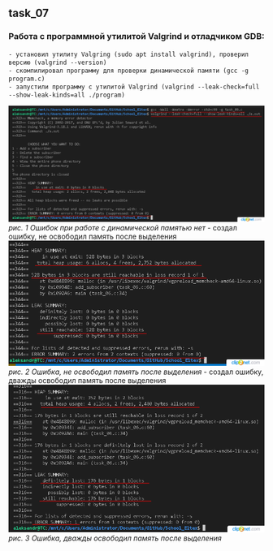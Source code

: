 ## task_07

### Работа с программной утилитой Valgrind и отладчиком GDB:
    - установил утилиту Valgring (sudo apt install valgrind), проверил версию (valgrind --version)
    - скомпилировал программу для проверки динамической памяти (gcc -g program.c)
    - запустили программу с утилитой Valgrind (valgrind --leak-check=full --show-leak-kinds=all ./program)
![image_1](./image_1.png)
*рис. 1 Ошибок при работе с динамической памятью нет*
    - создал ошибку, не освободил память после выделения
![image_2](./image_2.png)
*рис. 2 Ошибка, не освободил память после выделения*
    - создал ошибку, дважды освободил память после выделения
![image_3](./image_3.png)
*рис. 3 Ошибка, дважды освободил память после выделения*
